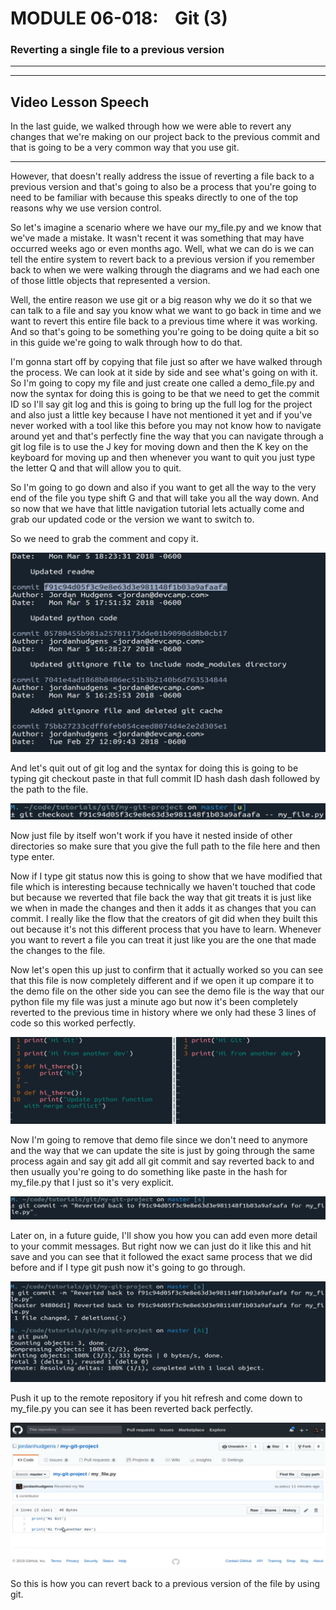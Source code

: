# MODULE 06-018:    Git (3)

### Reverting a single file to a previous version

---

---

## Video Lesson Speech

In the last guide, we walked through how we were able to revert any 
changes that we're making on our project back to the previous commit and
 that is going to be a very common way that you use git.

****

However, that doesn't really address the issue of reverting a file back to a previous version and that's going to also be a process that you're going to need to be familiar with because this speaks directly to one of the top reasons why we use version control. 

So let's imagine a scenario where we have our my_file.py and we know that we've made a mistake. It wasn't recent it was something that may have occurred weeks ago or even months ago. Well, what we can do is we can tell the entire system to revert back to a previous version if you remember back to when we were walking through the diagrams and we had each one of those little objects that represented a version. 

Well, the entire reason we use git or a big reason why we do it so that we can talk to a file and say you know what we want to go back in time and we want to revert this entire file back to a previous time where it was working. And so that's going to be something you're going to be doing quite a bit so in this guide we're going to walk through how to do that. 

I'm gonna start off by copying that file just so after we have walked through the process. We can look at it side by side and see what's going on with it. So I'm going to copy my file and just create one called a demo_file.py and now the syntax for doing this is going to be that we need to get the commit ID so I'll say git log and this is going to bring up the full log for the project and also just a little key because I have not mentioned it yet and if you've never worked with a tool like this before you may not know how to navigate around yet and that's perfectly fine the way that you can navigate through a git log file is to use the J key for moving down and then the K key on the keyboard for moving up and then whenever you want to quit you just type the letter Q and that will allow you to quit. 

So I'm going to go down and also if you want to get all the way to the very end of the file you type shift G and that will take you all the way down. And so now that we have that little navigation tutorial lets actually come and grab our updated code or the version we want to switch to. 

So we need to grab the comment and copy it.

![large](./06-018_IMG1.png) 

And let's quit out of git log and the syntax for doing this is going to be typing git checkout paste in that full commit ID hash dash dash followed by the path to the file.

![large](./06-018_IMG2.png)

Now just file by itself won't work if you have it nested inside of other directories so make sure that you give the full path to the file here and then type enter. 

Now if I type git status now this is going to show that we have modified that file which is interesting because technically we haven't touched that code but because we reverted that file back the way that git treats it is just like we when in made the changes and then it adds it as changes that you can commit. I really like the flow that the creators of git did when they built this out because it's not this different process that you have to learn. Whenever you want to revert a file you can treat it just like you are the one that made the changes to the file. 

Now let's open this up just to confirm that it actually worked so you can see that this file is now completely different and if we open it up compare it to the demo file on the other side you can see the demo file is the way that our python file my file was just a minute ago but now it's been completely reverted to the previous time in history where we only had these 3 lines of code so this worked perfectly.

![large](./06-018_IMG3.png)

Now I'm going to remove that demo file since we don't need to anymore and the way that we can update the site is just by going through the same process again and say git add all git commit and say reverted back to and then usually you're going to do something like paste in the hash for my_file.py that I just so it's very explicit. 

![large](./06-018_IMG4.png)

Later on, in a future guide, I'll show you how you can add even more detail to your commit messages. But right now we can just do it like this and hit save and you can see that it followed the exact same process that we did before and if I type git push now it's going to go through. 

![large](./06-018_IMG5.png)

Push it up to the remote repository if you hit refresh and come down to my_file.py you can see it has been reverted back perfectly. 

![large](./06-018_IMG6.png)

So this is how you can revert back to a previous version of the file by using git.
